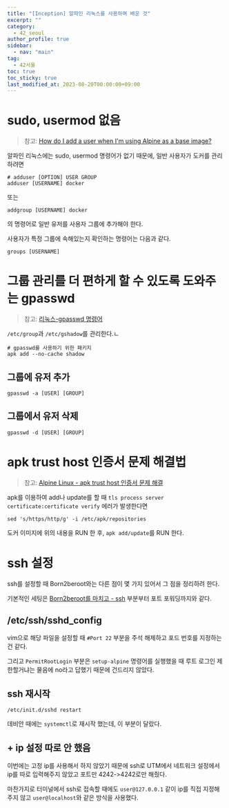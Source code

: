 ```yaml
---
title: "[Inception] 알파인 리눅스를 사용하며 배운 것"
excerpt: ""
category: 
  - 42_seoul
author_profile: true
sidebar:
  - nav: "main" 
tag:
  - 42서울
toc: true
toc_sticky: true
last_modified_at: 2023-08-20T00:00:00+09:00
---
```


# sudo, usermod 없음
> 참고: [How do I add a user when I'm using Alpine as a base image?
](https://stackoverflow.com/questions/49955097/how-do-i-add-a-user-when-im-using-alpine-as-a-base-image)

알파인 리눅스에는 sudo, usermod 명령어가 없기 때문에, 일반 사용자가 도커를 관리하려면

```shell
# adduser [OPTION] USER GROUP
adduser [USERNAME] docker
```

또는

```shell
addgroup [USERNAME] docker
```

의 명령어로 일반 유저를 사용자 그룹에 추가해야 한다.

사용자가 특정 그룹에 속해있는지 확인하는 명령어는 다음과 같다.
```shell
groups [USERNAME]
```

# 그룹 관리를 더 편하게 할 수 있도록 도와주는 gpasswd

> 참고: [리눅스-gpasswd 명령어](https://m.blog.naver.com/PostView.nhn?isHttpsRedirect=true&blogId=jsky10503&logNo=220743902613)

`/etc/group`과 `/etc/gshadow`를 관리한다.ㄴ

```shell
# gpasswd를 사용하기 위한 패키지
apk add --no-cache shadow
```

## 그룹에 유저 추가
```shell
gpasswd -a [USER] [GROUP]
```

## 그룹에서 유저 삭제
```shell
gpasswd -d [USER] [GROUP]
```

# apk trust host 인증서 문제 해결법
> 참고: [Alpine Linux - apk trust host 인증서 문제 해결
](https://asecurity.dev/entry/Alpine-Linux-apk-trust-host-%EC%9D%B8%EC%A6%9D%EC%84%9C-%EB%AC%B8%EC%A0%9C-%ED%95%B4%EA%B2%B0)

apk를 이용하여 add나 update를 할 때 `tls process server certificate:certificate verify` 에러가 발생한다면

```shell
sed 's/https/http/g' -i /etc/apk/repositories
```

도커 이미지에 위의 내용을 RUN 한 후, `apk add/update`를 RUN 한다.

# ssh 설정
ssh를 설정할 때 Born2beroot와는 다른 점이 몇 가지 있어서 그 점을 정리하려 한다.

기본적인 세팅은 [Born2beroot를 마치고 - ssh](/42_seoul/born2beroot/#ssh) 부분부터 포트 포워딩까지와 같다.

## /etc/ssh/sshd_config
vim으로 해당 파일을 설정할 때 `#Port 22` 부분을 주석 해제하고 포드 번호를 지정하는 건 같다.

그리고 `PermitRootLogin` 부분은 `setup-alpine` 명령어를 실행했을 때 루트 로그인 제한할거냐는 물음에 no라고 답했기 때문에 건드리지 않았다.

## ssh 재시작
```shell
/etc/init.d/sshd restart
```

데비안 때에는 `systemctl`로 재시작 했는데, 이 부분이 달랐다.

## + ip 설정 따로 안 했음
이번에는 고정 ip를 사용해서 하지 않았기 때문에 ssh로 UTM에서 네트워크 설정에서 ip를 따로 입력해주지 않았고 포트만 4242->4242로만 해줬다.

마찬가지로 터미널에서 ssh로 접속할 때에도 `user@127.0.0.1` 같이 ip를 직접 지정해주지 않고 `user@localhost`와 같은 방식을 사용했다.
